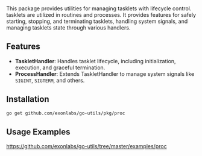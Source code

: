 <br>

This package provides utilities for managing tasklets with lifecycle control.
tasklets are utilized in routines and processes. It provides features for safely starting, stopping, and terminating tasklets, handling system signals, and managing
tasklets state through various handlers.

## Features

- **TaskletHandler**: Handles tasklet lifecycle, including initialization, execution, and graceful termination.
- **ProcessHandler**: Extends TaskletHandler to manage system signals like `SIGINT`, `SIGTERM`, and others.

## Installation

```bash
go get github.com/exonlabs/go-utils/pkg/proc
```

## Usage Examples

https://github.com/exonlabs/go-utils/tree/master/examples/proc
